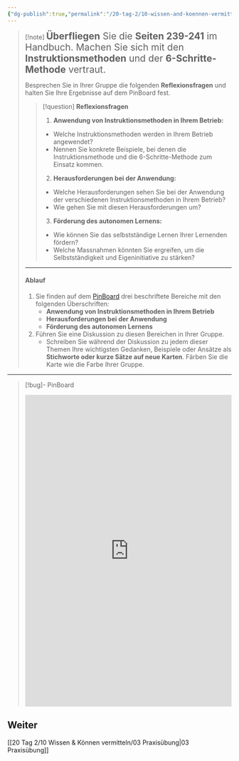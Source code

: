 ```yaml
---
{"dg-publish":true,"permalink":"/20-tag-2/10-wissen-and-koennen-vermitteln/02-instruktionsmethoden/"}
---
```



> [!note] <span style="font-size:150%;"><strong>Überfliegen</strong> Sie die <strong>Seiten 239-241</strong> im Handbuch. Machen Sie sich mit den <strong>Instruktionsmethoden</strong> und der <strong>6-Schritte-Methode</strong> vertraut.</span>
>
> Besprechen Sie in Ihrer Gruppe die folgenden **Reflexionsfragen** und halten Sie Ihre Ergebnisse auf dem PinBoard fest.
>>[!question] **Reflexionsfragen**
>>1. **Anwendung von Instruktionsmethoden in Ihrem Betrieb:**
>>- Welche Instruktionsmethoden werden in Ihrem Betrieb angewendet? 
>>- Nennen Sie konkrete Beispiele, bei denen die Instruktionsmethode und die 6-Schritte-Methode zum Einsatz kommen.
>>
>>2. **Herausforderungen bei der Anwendung:**
>>- Welche Herausforderungen sehen Sie bei der Anwendung der verschiedenen Instruktionsmethoden in Ihrem Betrieb? 
>>- Wie gehen Sie mit diesen Herausforderungen um?
>>
>> 3. **Förderung des autonomen Lernens:**
>>- Wie können Sie das selbstständige Lernen Ihrer Lernenden fördern? 
>>- Welche Massnahmen könnten Sie ergreifen, um die Selbstständigkeit und Eigeninitiative zu stärken?
>---
> #### Ablauf
> 1. Sie finden auf dem [PinBoard](https://tools.fobizz.com/pinboard/public_boards/0ee850d4-22fe-4caa-8377-919141c42315?token=0a253ca88f0660efb365950fcf466558) drei beschriftete Bereiche mit den folgenden Überschriften:
>    - **Anwendung von Instruktionsmethoden in Ihrem Betrieb**
>    - **Herausforderungen bei der Anwendung**
>    - **Förderung des autonomen Lernens**
> 2. Führen Sie eine Diskussion zu diesen Bereichen in Ihrer Gruppe.
>    - Schreiben Sie während der Diskussion zu jedem dieser Themen Ihre wichtigsten Gedanken, Beispiele oder Ansätze als **Stichworte oder kurze Sätze auf neue Karten**. Färben Sie die Karte wie die Farbe Ihrer Gruppe. 
>   

---

>[!bug]- PinBoard
><iframe src="https://tools.fobizz.com/pinboard/public_boards/0ee850d4-22fe-4caa-8377-919141c42315?token=0a253ca88f0660efb365950fcf466558" style="border:0px #ffffff none;" name="myiFrame" scrolling="no" frameborder="1" marginheight="0px" marginwidth="0px" height="700px" width="100%" allowfullscreen></iframe>


## Weiter
[[20 Tag 2/10 Wissen & Können vermitteln/03 Praxisübung\|03 Praxisübung]]